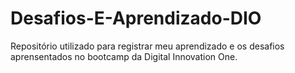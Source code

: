 # Desafios-E-Aprendizado-DIO
Repositório utilizado para registrar meu aprendizado e os desafios aprensentados no bootcamp da Digital Innovation One.
